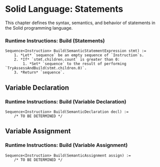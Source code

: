 # Solid Language: Statements
This chapter defines the syntax, semantics, and behavior of statements in the Solid programming language.


### Runtime Instructions: Build (Statements)
```
Sequence<Instruction> Build(SemanticStatementExpression stmt) :=
	1. *Let* `sequence` be an empty sequence of `Instruction`s.
	2. *If* `stmt.children.count` is greater than 0:
		1. *Set* `sequence` to the result of performing `TryAssessAndBuild(stmt.children.0)`.
	3. *Return* `sequence`.
```



## Variable Declaration


### Runtime Instructions: Build (Variable Declaration)
```
Sequence<Instruction> Build(SemanticDeclaration decl) :=
	/* TO BE DETERMINED */
```



## Variable Assignment


### Runtime Instructions: Build (Variable Assignment)
```
Sequence<Instruction> Build(SemanticAssignment assign) :=
	/* TO BE DETERMINED */
```
